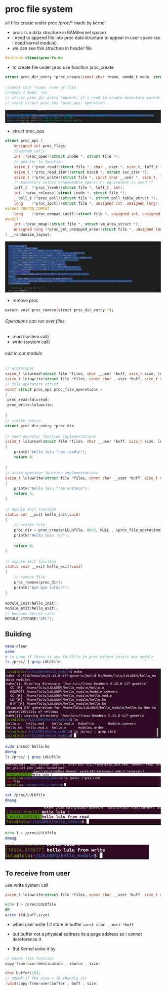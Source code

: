 # proc file system 
all files create under proc /proc/* made by kernel 
- proc: is a data structure in RAM(kernel space)
- i need to append file into proc data structure to appear in user space (so i need kernel module)
- we can see this structure in header file 
```c
#include <linux/proc-fs.h>
```
- to create file under proc use function proc_create 
```c
struct proc_dir_entry *proc_create(const char *name, umode_t mode, struct proc_dir_entry *parent, const struct proc_ops *proc_ops);

//const char *name: name of file 
//umode_t mode: rwx  
// struct proc_dir_entry *parent: if i need to create directory parent of my file
// const struct proc_ops *proc_ops: operation
```
![alt text](image.png)

- struct proc_ops 

```c
struct proc_ops {
	unsigned int proc_flags;
    //system calls
	int	(*proc_open)(struct inode *, struct file *);
    // pointer to function
	ssize_t	(*proc_read)(struct file *, char __user *, size_t, loff_t *);
	ssize_t (*proc_read_iter)(struct kiocb *, struct iov_iter *);
	ssize_t	(*proc_write)(struct file *, const char __user *, size_t, loff_t *);
	/* mandatory unless nonseekable_open() or equivalent is used */
	loff_t	(*proc_lseek)(struct file *, loff_t, int);
	int	(*proc_release)(struct inode *, struct file *);
	__poll_t (*proc_poll)(struct file *, struct poll_table_struct *);
	long	(*proc_ioctl)(struct file *, unsigned int, unsigned long);
#ifdef CONFIG_COMPAT
	long	(*proc_compat_ioctl)(struct file *, unsigned int, unsigned long);
#endif
	int	(*proc_mmap)(struct file *, struct vm_area_struct *);
	unsigned long (*proc_get_unmapped_area)(struct file *, unsigned long, unsigned long, unsigned long, unsigned long);
} __randomize_layout;

```
![alt text](image-1.png)

- remove proc 
```sh 
extern void proc_remove(struct proc_dir_entry *);
```


###### Operations can run over files 
- read (system call) 
- write (system call)

###### edit in our module

```c
// prototypes
ssize_t luluread(struct file *files, char __user *buff, size_t size, loff_t *loff);
ssize_t luluwrite(struct file *files, const char __user *buff, size_t size, loff_t *loff);
// file operators struct
const struct proc_ops proc_file_operations =
{
.proc_read=luluread;
.proc_write=luluwrite;

}
// create return 
struct proc_dir_entry *proc_dir;
 
// read operator function implementations 
ssize_t luluread(struct file *files, char __user *buff, size_t size, loff_t *loff)
{
    printk("hello lulu from read\n");
    return 0;

}
// write operator function implementations
ssize_t luluwrite(struct file *files, const char __user *buff, size_t size, loff_t *loff)
{
    printk("hello lulu from write\n");
    return 3;
}

// module init function 
static int __init hello_init(void)
{   
    // create file 
    proc_dir = proc_create(LULUfile, 0666, NULL , &proc_file_operations);
	printk("Hello lulu !\n");

	return 0;
}

// module exit function
static void __exit hello_exit(void)
{
    // remove file 
    proc_remove(proc_dir);
	printk("bye bye lulu\n");
}

module_init(hello_init);
module_exit(hello_exit);
// because kernel care 
MODULE_LICENSE("GPL"); 

```

## Building 
```sh
make clean 
make 
# to know if there is any LULUfile in proc before insert our module 
ls /proc/ | grep LULUfile
```
![alt text](image-2.png)

```sh 
sudo insmod hello.ko
dmesg
ls /proc/ | grep LULUfile
```
![alt text](image-3.png)

```sh 
cat /proc/LULUfile
dmesg
```
![alt text](image-4.png)

```sh 
echo 1 > /proc/LULUfile
dmesg 
```
![alt text](image-5.png)


## To receive from user  
use write system call 
```c
ssize_t luluwrite(struct file *files, const char __user *buff, size_t size, loff_t *loff)
```
```sh 
echo 1 > /proc/LULUfile 
OR
write (fd,buff,size)
```
- when user write 1 it store in buffer 
`const char __user *buff`
- but buffer not a physical address its a page address so i cannot dereference it

- But Kernel solve it by 
```c
// macro like function
copy-from-user(destination , source , size)
```
```c
char buffer[10];
// check if the size > 10 (handle it)
(void)copy-from-user(buffer , buff , size)
```
